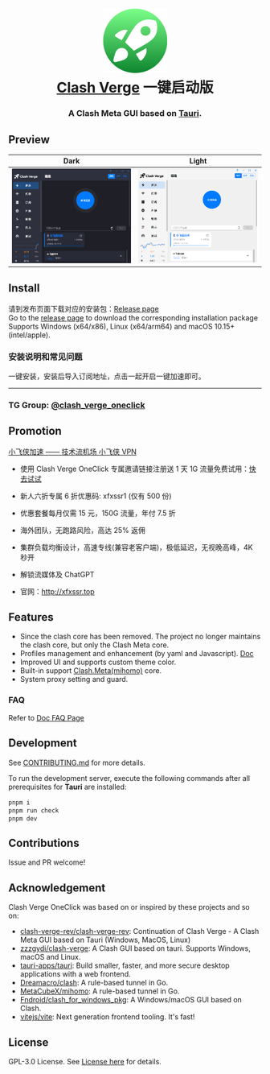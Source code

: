 <h1 align="center">
  <img src="./src-tauri/icons/icon.png" alt="Clash" width="128" />
  <br>
   <a href="https://github.com/zzzgydi/clash-verge">Clash Verge</a> 一键启动版
  <br>
</h1>

<h3 align="center">
A Clash Meta GUI based on <a href="https://github.com/tauri-apps/tauri">Tauri</a>.
</h3>

## Preview

| Dark                             | Light                             |
| -------------------------------- | --------------------------------- |
| ![预览](./docs/preview_dark.png) | ![预览](./docs/preview_light.png) |

## Install

请到发布页面下载对应的安装包：[Release page](https://github.com/xfxdesk/clash-verge-oneclick/releases)<br>
Go to the [release page](https://github.com/xfxdesk/clash-verge-oneclick/releases) to download the corresponding installation package<br>
Supports Windows (x64/x86), Linux (x64/arm64) and macOS 10.15+ (intel/apple).

### 安装说明和常见问题

一键安装，安装后导入订阅地址，点击一起开启一键加速即可。

---

### TG Group: [@clash_verge_oneclick](https://t.me/xfxssr)

## Promotion

[小飞侠加速 —— 技术流机场 小飞侠 VPN](http://xfxssr.top)

- 使用 Clash Verge OneClick 专属邀请链接注册送 1 天 1G 流量免费试用：[快去试试](https://www.yiqidafa.top/xfx/index.html)
- 新人六折专属 6 折优惠码: xfxssr1 (仅有 500 份)
- 优惠套餐每月仅需 15 元，150G 流量，年付 7.5 折

- 海外团队，无跑路风险，高达 25% 返佣
- 集群负载均衡设计，高速专线(兼容老客户端)，极低延迟，无视晚高峰，4K 秒开
- 解锁流媒体及 ChatGPT
- 官网：http://xfxssr.top

## Features

- Since the clash core has been removed. The project no longer maintains the clash core, but only the Clash Meta core.
- Profiles management and enhancement (by yaml and Javascript). [Doc](https://clash-verge-rev.github.io)
- Improved UI and supports custom theme color.
- Built-in support [Clash.Meta(mihomo)](https://github.com/MetaCubeX/mihomo) core.
- System proxy setting and guard.

### FAQ

Refer to [Doc FAQ Page](https://clash-verge-rev.github.io/faq/windows.html)

## Development

See [CONTRIBUTING.md](./CONTRIBUTING.md) for more details.

To run the development server, execute the following commands after all prerequisites for **Tauri** are installed:

```shell
pnpm i
pnpm run check
pnpm dev
```

## Contributions

Issue and PR welcome!

## Acknowledgement

Clash Verge OneClick was based on or inspired by these projects and so on:

- [clash-verge-rev/clash-verge-rev](https://github.com/clash-verge-rev/clash-verge-rev): Continuation of Clash Verge - A Clash Meta GUI based on Tauri (Windows, MacOS, Linux)
- [zzzgydi/clash-verge](https://github.com/zzzgydi/clash-verge): A Clash GUI based on tauri. Supports Windows, macOS and Linux.
- [tauri-apps/tauri](https://github.com/tauri-apps/tauri): Build smaller, faster, and more secure desktop applications with a web frontend.
- [Dreamacro/clash](https://github.com/Dreamacro/clash): A rule-based tunnel in Go.
- [MetaCubeX/mihomo](https://github.com/MetaCubeX/mihomo): A rule-based tunnel in Go.
- [Fndroid/clash_for_windows_pkg](https://github.com/Fndroid/clash_for_windows_pkg): A Windows/macOS GUI based on Clash.
- [vitejs/vite](https://github.com/vitejs/vite): Next generation frontend tooling. It's fast!

## License

GPL-3.0 License. See [License here](./LICENSE) for details.
